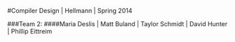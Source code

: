 #Compiler Design | Hellmann | Spring 2014 

###Team 2:
####Maria Deslis | Matt Buland | Taylor Schmidt | David Hunter | Phillip Eittreim
